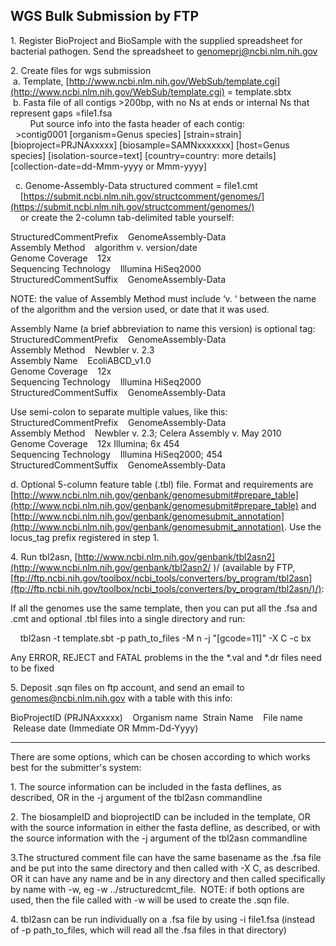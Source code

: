 <meta http-equiv="Content-Type" content="text/html; charset=utf-8">  <meta name="node-id" content="2581"> <meta name="revision-id" content="14670"> <meta name="cms-base-url" content="http://cms.ncbi.nlm.nih.gov"> <meta name="cms-view-url" content="http://cms.ncbi.nlm.nih.gov/genbank/wgsbulk"> <meta name="cms-edit-url" content="http://cms.ncbi.nlm.nih.gov/node/2581/edit"> <meta name="created" content="2013-01-06T17:48:56-05:00"> <meta name="modified" content="2013-04-12T12:52:13-04:00"> <meta name="publication-date" content="2014-01-29T00:00:00-05:00"> <meta name="author" content="kclark"> <meta name="subsite" content="genbank"> <meta name="path" content="genbank/wgsbulk"> <meta name="node-type" content="page"> <meta name="jira-ticket" content=""> <meta name="cms-tags" content="">  <meta name="" content=""> <title>WGS Bulk Submissions</title>

<div class="node clear-block">

<div class="content">

## WGS Bulk Submission by FTP

1\. Register BioProject and BioSample with the supplied spreadsheet for bacterial pathogen. Send the spreadsheet to genomeprj@ncbi.nlm.nih.gov

2\. Create files for wgs submission  
 a. Template, [http://www.ncbi.nlm.nih.gov/WebSub/template.cgi](http://www.ncbi.nlm.nih.gov/WebSub/template.cgi) = template.sbtx  
 b. Fasta file of all contigs >200bp, with no Ns at ends or internal Ns that represent gaps =file1.fsa  
        Put source info into the fasta header of each contig:  
  >contig0001 [organism=Genus species] [strain=strain] [bioproject=PRJNAxxxxx] [biosample=SAMNxxxxxxx] [host=Genus species] [isolation-source=text] [country=country: more details] [collection-date=dd-Mmm-yyyy or Mmm-yyyy]

  c. Genome-Assembly-Data structured comment = file1.cmt  
    [https://submit.ncbi.nlm.nih.gov/structcomment/genomes/](https://submit.ncbi.nlm.nih.gov/structcomment/genomes/)  
    or create the 2-column tab-delimited table yourself:  

StructuredCommentPrefix    GenomeAssembly-Data  
Assembly Method    algorithm v. version/date  
Genome Coverage    12x  
Sequencing Technology    Illumina HiSeq2000  
StructuredCommentSuffix    GenomeAssembly-Data

NOTE: the value of Assembly Method must include ‘v. ‘ between the name of the algorithm and the version used, or date that it was used.

Assembly Name (a brief abbreviation to name this version) is optional tag:  
StructuredCommentPrefix    GenomeAssembly-Data  
Assembly Method    Newbler v. 2.3  
Assembly Name    EcoliABCD_v1.0  
Genome Coverage    12x  
Sequencing Technology    Illumina HiSeq2000  
StructuredCommentSuffix    GenomeAssembly-Data  

Use semi-colon to separate multiple values, like this:  
StructuredCommentPrefix    GenomeAssembly-Data  
Assembly Method    Newbler v. 2.3; Celera Assembly v. May 2010  
Genome Coverage    12x Illumina; 6x 454  
Sequencing Technology    Illumina HiSeq2000; 454  
StructuredCommentSuffix    GenomeAssembly-Data  

d. Optional 5-column feature table (.tbl) file. Format and requirements are [http://www.ncbi.nlm.nih.gov/genbank/genomesubmit#prepare_table](http://www.ncbi.nlm.nih.gov/genbank/genomesubmit#prepare_table) and [http://www.ncbi.nlm.nih.gov/genbank/genomesubmit_annotation](http://www.ncbi.nlm.nih.gov/genbank/genomesubmit_annotation). Use the locus_tag prefix registered in step 1.  

4\. Run tbl2asn, [http://www.ncbi.nlm.nih.gov/genbank/tbl2asn2](http://www.ncbi.nlm.nih.gov/genbank/tbl2asn2/ )/ (available by FTP, [ftp://ftp.ncbi.nih.gov/toolbox/ncbi_tools/converters/by_program/tbl2asn](ftp://ftp.ncbi.nih.gov/toolbox/ncbi_tools/converters/by_program/tbl2asn/)/):  

If all the genomes use the same template, then you can put all the .fsa and .cmt and optional .tbl files into a single directory and run:  

    tbl2asn -t template.sbt -p path_to_files -M n -j "[gcode=11]" -X C -c bx  

Any ERROR, REJECT and FATAL problems in the the *.val and *.dr files need to be fixed  

5\. Deposit .sqn files on ftp account, and send an email to genomes@ncbi.nlm.nih.gov with a table with this info:  

BioProjectID (PRJNAxxxxx)    Organism name  Strain Name    File name    Release date (Immediate OR Mmm-Dd-Yyyy)  

---------------------  

There are some options, which can be chosen according to which works best for the submitter's system:  

1\. The source information can be included in the fasta deflines, as described, OR in the -j argument of the tbl2asn commandline  

2\. The biosampleID and bioprojectID can be included in the template, OR with the source information in either the fasta defline, as described, or with the source information with the -j argument of the tbl2asn commandline  

3.The structured comment file can have the same basename as the .fsa file and be put into the same directory and then called with -X C, as described.  OR it can have any name and be in any directory and then called specifically by name with -w, eg -w ../structuredcmt_file.  NOTE: if both options are used, then the file called with -w will be used to create the .sqn file.

4\. tbl2asn can be run individually on a .fsa file by using -i file1.fsa (instead of -p path_to_files, which will read all the .fsa files in that directory)  

</div>

</div>